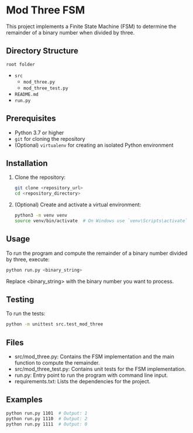 # Mod Three FSM

This project implements a Finite State Machine (FSM) to determine the remainder of a binary number when divided by three.

## Directory Structure

`root folder`

- `src`
  - `mod_three.py`
  - `mod_three_test.py`
- `README.md`
- `run.py`

## Prerequisites

- Python 3.7 or higher
- `git` for cloning the repository
- (Optional) `virtualenv` for creating an isolated Python environment

## Installation

1. Clone the repository:

   ```sh
   git clone <repository_url>
   cd <repository_directory>
   ```

2. (Optional) Create and activate a virtual environment:

   ```sh
   python3 -m venv venv
   source venv/bin/activate  # On Windows use `venv\Scripts\activate`
   ```

## Usage

To run the program and compute the remainder of a binary number divided by three, execute:

```sh
python run.py <binary_string>
```

Replace <binary_string> with the binary number you want to process.

## Testing

To run the tests:

```sh
python -m unittest src.test_mod_three
```

## Files

- src/mod_three.py: Contains the FSM implementation and the main function to compute the remainder.
- src/mod_three_test.py: Contains unit tests for the FSM implementation.
- run.py: Entry point to run the program with command line input.
- requirements.txt: Lists the dependencies for the project.

## Examples

```sh
python run.py 1101  # Output: 1
python run.py 1110  # Output: 2
python run.py 1111  # Output: 0
```
